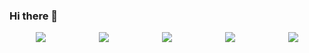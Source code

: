 ### Hi there 👋


<div style="display: flex; justify-content: space-around;">
  <img src= "https://img.shields.io/badge/VUE.JS-000000?style=for-the-badge&logo=vuedotjs&logoColor=44E192">
  <img src="https://img.shields.io/badge/SpringBoot-6DB33F?&style=for-the-badge&logo=Spring&logoColor=white">
  <img src="https://img.shields.io/badge/HTML-239120?style=for-the-badge&logo=html5&logoColor=white">
  <img src="https://img.shields.io/badge/CSS-239120?&style=for-the-badge&logo=css3&logoColor=white">
  <img src="https://img.shields.io/badge/JavaScript-F7DF1E?style=for-the-badge&logo=JavaScript&logoColor=white">
</div>


<!--
**Yoochangmin/Yoochangmin** is a ✨ _special_ ✨ repository because its `README.md` (this file) appears on your GitHub profile.

Here are some ideas to get you started:

- 🔭 I’m currently working on ...
- 🌱 I’m currently learning ...
- 👯 I’m looking to collaborate on ...
- 🤔 I’m looking for help with ...
- 💬 Ask me about ...
- 📫 How to reach me: ...
- 😄 Pronouns: ...
- ⚡ Fun fact: ...
-->
